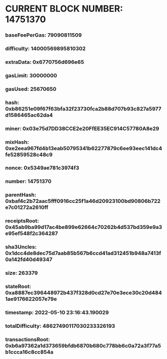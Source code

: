 # CURRENT BLOCK NUMBER: 14751370

### baseFeePerGas: 79090811509
### difficulty: 14000569895810302
### extraData: 0x6770756d696e65
### gasLimit: 30000000
### gasUsed: 25670650
### hash: 0xb86251e09f67f63bfa32f23730fca2b88d707b93c827a5977d1586465ac62da4
### miner: 0x03e75d7DD38CCE2e20FfEE35EC914C57780A8e29
### mixHash: 0xe2eea967fd4b13eab50795341b62277879c6ee93eec141dc4fe52859528c48c9
### nonce: 0x5349ae781c3974f3
### number: 14751370
### parentHash: 0xbaf4c2b72aac5fff0916cc25f1a46d20923100bd90806b722e7c01272a2610ff
### receiptsRoot: 0x45ab9ba99d17ac4be899e62664c70262b4d537bd359e9a3e95ef548f2c364287
### sha3Uncles: 0x1dcc4de8dec75d7aab85b567b6ccd41ad312451b948a7413f0a142fd40d49347
### size: 263379
### stateRoot: 0xa8887ec396448972b437f328d0cd27e70e3ece30c20d4841ae9176622057e79e
### timestamp: 2022-05-10 23:16:43.190029
### totalDifficulty: 48627490117030233326193
### transactionsRoot: 0xb6a97362a1d373659bfdb6870b680c778bb6c0a72a3f77a5b1ccca16c8cc854a
